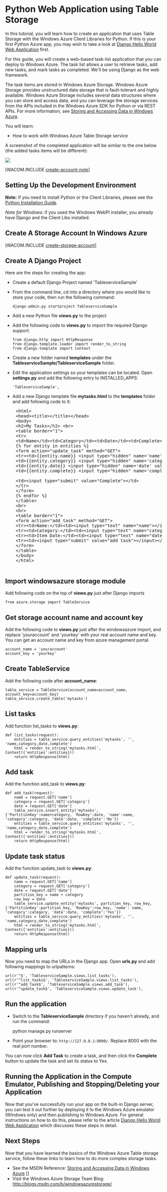<properties linkid="develop-python-web-app-with-blob-storage" urlDisplayName="Web App with Blob Storage" pageTitle="Python web app with table storage - Windows Azure tutorial" metaKeywords="Azure table storage Python, Azure Python application, Azure Python tutorial, Azure Python example" description="A tutorial that teaches you how to create a Python web application using the Windows Azure Client Libraries. Django is used as the web framework." metaCanonical="" services="storage" documentationCenter="Python" title="Python Web Application using Table Storage" authors=""  solutions="" writer="" manager="" editor=""  />





# Python Web Application using Table Storage

In this tutorial, you will learn how to create an application that uses Table Storage with the Windows Azure Client Libraries for Python. If this is your first Python Azure app, you may wish to take a look at [Django Hello World Web Application][] first.

For this guide, you will create a web-based task-list application
that you can deploy to Windows Azure. The task list allows a user to
retrieve tasks, add new tasks, and mark tasks as completed.  We'll be using Django as the web framework.

The task items are stored in Windows Azure Storage. Windows Azure
Storage provides unstructured data storage that is fault-tolerant and
highly available. Windows Azure Storage includes several data structures
where you can store and access data, and you can leverage the storage
services from the APIs included in the Windows Azure SDK for Python or
via REST APIs. For more information, see [Storing and Accessing Data in
Windows Azure].

You will learn:

-   How to work with Windows Azure Table Storage service

A screenshot of the completed application will be similar to the one below (the added tasks items will be different):

![](./media/storage-python-use-table-storage-web-app/web-app-with-storage-Finaloutput-mac.png)

[WACOM.INCLUDE [create-account-note](../includes/create-account-note.md)]

## <a id="setup"> </a>Setting Up the Development Environment

**Note:** If you need to install Python or the Client Libraries, please see the [Python Installation Guide](http://windowsazure.com/en-us/documentation/articles/python-how-to-install).



*Note for Windows*: if you used the Windows WebPI installer, you already have Django and the Client Libs installed.

## Create A Storage Account In Windows Azure

[WACOM.INCLUDE [create-storage-account](../includes/create-storage-account.md)]

## Create A Django Project

Here are the steps for creating the app:

-   Create a default Django Project named 'TableserviceSample' 
- 	From the command line, cd into a directory where you would like to store your code, then run the following command: 

		django-admin.py startproject TableserviceSample

-   Add a new Python file **views.py** to the project
-   Add the following code to **views.py** to import the required Django support:
           
        from django.http import HttpResponse
        from django.template.loader import render_to_string
        from django.template import Context

-   Create a new folder named **templates** under the **TableserviceSample/TableserviceSample** folder.
-   Edit the application settings so your templates can be located. Open **settings.py** and add the following entry to INSTALLED_APPS:

        'TableserviceSample',

-   Add a new Django template file **mytasks.html** to the **templates** folder and add following code to it:
 
<pre>
	&lt;html&gt;
	&lt;head&gt;&lt;title&gt;&lt;/title&gt;&lt;/head&gt;
	&lt;body&gt;
	&lt;h2&gt;My Tasks&lt;/h2&gt; &lt;br&gt;
	&lt;table border="1"&gt; 
	&lt;tr&gt;
	&lt;td&gt;Name&lt;/td&gt;&lt;td&gt;Category&lt;/td&gt;&lt;td&gt;Date&lt;/td&gt;&lt;td&gt;Complete&lt;/td&gt;&lt;td&gt;Action&lt;/td&gt;&lt;/tr&gt;
	{% for entity in entities %}
	&lt;form action=&quot;update_task&quot; method=&quot;GET&quot;&gt;
	&lt;tr&gt;&lt;td&gt;{{entity.name}} &lt;input type=&quot;hidden&quot; name='name' value=&quot;{{entity.name}}&quot;&gt;&lt;/td&gt;
	&lt;td&gt;{{entity.category}} &lt;input type=&quot;hidden&quot; name='category' value=&quot;{{entity.category}}&quot;&gt;&lt;/td&gt;
	&lt;td&gt;{{entity.date}} &lt;input type=&quot;hidden&quot; name='date' value=&quot;{{entity.date}}&quot;&gt;&lt;/td&gt;
	&lt;td&gt;{{entity.complete}} &lt;input type=&quot;hidden&quot; name='complete' value=&quot;{{entity.complete}}&quot;&gt;&lt;/td&gt;

	&lt;td&gt;&lt;input type=&quot;submit&quot; value=&quot;Complete&quot;&gt;&lt;/td&gt;
	&lt;/tr&gt;
	&lt;/form&gt;
	{% endfor %}
	&lt;/table&gt;
	&lt;br&gt;
	&lt;hr&gt;
	&lt;table border=&quot;1&quot;&gt;
	&lt;form action=&quot;add_task&quot; method=&quot;GET&quot;&gt;
	&lt;tr&gt;&lt;td&gt;Name:&lt;/td&gt;&lt;td&gt;&lt;input type=&quot;text&quot; name=&quot;name&quot;&gt;&lt;/input&gt;&lt;/td&gt;&lt;/tr&gt;
	&lt;tr&gt;&lt;td&gt;Category:&lt;/td&gt;&lt;td&gt;&lt;input type=&quot;text&quot; name=&quot;category&quot;&gt;&lt;/input&gt;&lt;/td&gt;&lt;/tr&gt;
	&lt;tr&gt;&lt;td&gt;Item Date:&lt;/td&gt;&lt;td&gt;&lt;input type=&quot;text&quot; name=&quot;date&quot;&gt;&lt;/input&gt;&lt;/td&gt;&lt;/tr&gt;
	&lt;tr&gt;&lt;td&gt;&lt;input type=&quot;submit&quot; value=&quot;add task&quot;&gt;&lt;/input&gt;&lt;/td&gt;&lt;/tr&gt;
	&lt;/form&gt;
	&lt;/table&gt;
	&lt;/body&gt;
	&lt;/html&gt;    

</pre> 

    
## Import windowsazure storage module
Add following code on the top of **views.py** just after Django imports

	from azure.storage import TableService

## Get storage account name and account key
Add the following code to **views.py** just after the windowsazure import, and replace  'youraccount' and 'yourkey' with your real account name and key. You can get an account name and key from azure management portal. 

	account_name = 'youraccount'
	account_key = 'yourkey'

## Create TableService
Add the following code after **account_name**:

	table_service = TableService(account_name=account_name, account_key=account_key)
	table_service.create_table('mytasks')

## List tasks 
Add function list_tasks to **views.py**:

	def list_tasks(request): 
		entities = table_service.query_entities('mytasks', '', 'name,category,date,complete')    
		html = render_to_string('mytasks.html', Context({'entities':entities}))
		return HttpResponse(html)

##  Add task
Add the function add_task to **views.py**:

	def add_task(request):
		name = request.GET['name']
		category = request.GET['category']
		date = request.GET['date']
		table_service.insert_entity('mytasks', {'PartitionKey':name+category, 'RowKey':date, 'name':name, 'category':category, 'date':date, 'complete':'No'}) 
		entities = table_service.query_entities('mytasks', '', 'name,category,date,complete')
		html = render_to_string('mytasks.html', Context({'entities':entities}))
		return HttpResponse(html)

## Update task status
Add the function update_task to **views.py**:

	def update_task(request):
		name = request.GET['name']
		category = request.GET['category']
		date = request.GET['date']
		partition_key = name + category
		row_key = date
		table_service.update_entity('mytasks', partition_key, row_key, {'PartitionKey':partition_key, 'RowKey':row_key, 'name': name, 'category':category, 'date':date, 'complete':'Yes'})
		entities = table_service.query_entities('mytasks', '', 'name,category,date,complete')    
		html = render_to_string('mytasks.html', Context({'entities':entities}))
		return HttpResponse(html)


## Mapping urls
Now you need to map the URLs in the Django app. Open **urls.py** and add following mappings to urlpatterns:

	url(r'^$', 'TableserviceSample.views.list_tasks'),
	url(r'^list_tasks$', 'TableserviceSample.views.list_tasks'),
	url(r'^add_task$', 'TableserviceSample.views.add_task'),
	url(r'^update_task$', 'TableserviceSample.views.update_task'),

## Run the application


-  Switch to the **TableserviceSample** directory if you haven't already, and run the command:

	python manage.py runserver

-   Point your browser to: `http://127.0.0.1:8000/`. Replace 8000 with the real port number.

You can now click **Add Task** to create a task, and then click the **Complete** button to update the task and set its status to Yes.



## Running the Application in the Compute Emulator, Publishing and Stopping/Deleting your Application

Now that you've successfully run your app on the built-in Django server, you can test it out further by deploying it to the Windows Azure emulator (Windows only) and then publishing to Windows Azure.  For general instructions on how to do this, please refer to the article [Django Hello World Web Application] which discusses these steps in detail.


<h2><a id="NextSteps"></a>Next Steps</h2>

Now that you have learned the basics of the Windows Azure Table storage service, follow these links to learn how to do more complex storage tasks.

- See the MSDN Reference: [Storing and Accessing Data in Windows Azure] []
- Visit the Windows Azure Storage Team Blog: <http://blogs.msdn.com/b/windowsazurestorage/>


[Storing and Accessing Data in Windows Azure]: http://msdn.microsoft.com/en-us/library/windowsazure/gg433040.aspx

[Installation Guide]: ../python-how-to-install.md 

[Django Hello World Web Application]: http://windowsazure.com/en-us/documentation/articles/virtual-machines-python-django-web-app-windows-server

